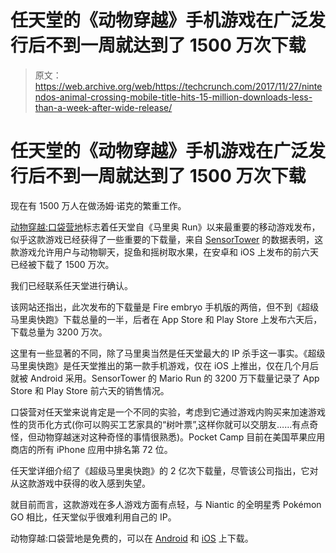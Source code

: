 # 任天堂的《动物穿越》手机游戏在广泛发行后不到一周就达到了 1500 万次下载

> 原文：<https://web.archive.org/web/https://techcrunch.com/2017/11/27/nintendos-animal-crossing-mobile-title-hits-15-million-downloads-less-than-a-week-after-wide-release/>

# 任天堂的《动物穿越》手机游戏在广泛发行后不到一周就达到了 1500 万次下载

现在有 1500 万人在做汤姆·诺克的繁重工作。

[动物穿越:口袋营地](https://web.archive.org/web/20230323152842/https://techcrunch.com/2017/10/24/nintendos-animal-crossing-mobile-game-actually-looks-like-a-blast/)标志着任天堂自《马里奥 Run》以来最重要的移动游戏发布，似乎这款游戏已经获得了一些重要的下载量，来自 [SensorTower](https://web.archive.org/web/20230323152842/https://sensortower.com/blog/animal-crossing-pocket-camp-launch) 的数据表明，这款游戏允许用户与动物聊天，捉鱼和摇树取水果，在安卓和 iOS 上发布的前六天已经被下载了 1500 万次。

我们已经联系任天堂进行确认。

该网站还指出，此次发布的下载量是 Fire embryo 手机版的两倍，但不到《超级马里奥快跑》下载总量的一半，后者在 App Store 和 Play Store 上发布六天后，下载总量为 3200 万次。

这里有一些显著的不同，除了马里奥当然是任天堂最大的 IP 杀手这一事实。《超级马里奥快跑》是任天堂推出的第一款手机游戏，仅在 iOS 上推出，仅在几个月后就被 Android 采用。SensorTower 的 Mario Run 的 3200 万下载量记录了 App Store 和 Play Store 前六天的销售情况。

口袋营对任天堂来说肯定是一个不同的实验，考虑到它通过游戏内购买来加速游戏性的货币化方式(你可以购买工艺家具的“树叶票”,这样你就可以交朋友……有点奇怪，但动物穿越迷对这种奇怪的事情很熟悉)。Pocket Camp 目前在美国苹果应用商店的所有 iPhone 应用中排名第 72 位。

任天堂详细介绍了《超级马里奥快跑》的 2 亿次下载量，尽管该公司指出，它对从这款游戏中获得的收入感到失望。

就目前而言，这款游戏在多人游戏方面有点轻，与 Niantic 的全明星秀 Pokémon GO 相比，任天堂似乎很难利用自己的 IP。

动物穿越:口袋营地是免费的，可以在 [Android](https://web.archive.org/web/20230323152842/https://play.google.com/store/apps/details?id=com.nintendo.zaca&hl=en) 和 [iOS](https://web.archive.org/web/20230323152842/https://itunes.apple.com/au/app/animal-crossing-pocket-camp/id1179915619?mt=8) 上下载。